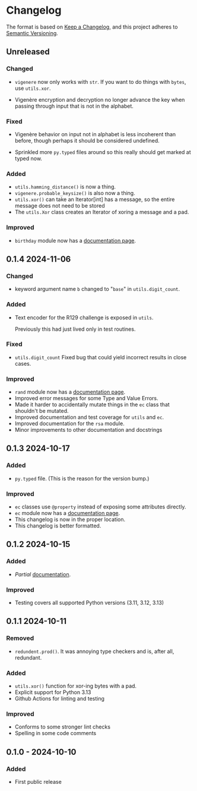 # Changelog

The format is based on [Keep a Changelog](https://keepachangelog.com/en/1.0.0/),
and this project adheres to [Semantic Versioning](https://semver.org/spec/v2.0.0.html).

## Unreleased

### Changed

- `vigenere` now only works with `str`. If you want to do things with `bytes`, use `utils.xor`.

- Vigenère encryption and decryption no longer advance the key when passing through input that is not in the alphabet.
  
### Fixed

- Vigenère behavior on input not in alphabet is less incoherent than before, though perhaps it should be considered undefined.

- Sprinkled more `py.typed` files around so this really should get marked at typed now.

### Added

- `utils.hamming_distance()` is now a thing.
- `vigenere.probable_keysize()` is also now a thing.
- `utils.xor()` can take an Iterator[int] has a message, so the entire message does not need to be stored
- The `utils.Xor` class creates an Iterator of xoring a message and a pad.
  
### Improved

- `birthday` module now has a [documentation page](https://jpgoldberg.github.io/toy-crypto-math/birthday.html).

## 0.1.4 2024-11-06

### Changed

- keyword argument name `b` changed to "`base`" in `utils.digit_count`.

### Added

- Text encoder for the R129 challenge is exposed in `utils`.
  
  Previously this had just lived only in test routines.

### Fixed

- `utils.digit_count` Fixed bug that could yield incorrect results in close cases.
  
### Improved

- `rand` module now has a [documentation page](https://jpgoldberg.github.io/toy-crypto-math/rand.html).
- Improved error messages for some Type and Value Errors.
- Made it harder to accidentally mutate things in the `ec` class that shouldn't be mutated.
- Improved documentation and test coverage for `utils` and `ec`.
- Improved documentation for the `rsa` module.
- Minor improvements to other documentation and docstrings

## 0.1.3 2024-10-17

### Added

- `py.typed` file. (This is the reason for the version bump.)

### Improved

- `ec` classes use `@property` instead of exposing some attributes directly.
- `ec` module now has a [documentation page]( https://jpgoldberg.github.io/toy-crypto-math/ec.html).
- This changelog is now in the proper location.
- This changelog is better formatted.

## 0.1.2 2024-10-15

### Added

- _Partial_ [documentation][docs].

### Improved

- Testing covers all supported Python versions (3.11, 3.12, 3.13)

## 0.1.1 2024-10-11

### Removed

- `redundent.prod()`. It was annoying type checkers and is, after all, redundant.

### Added

- `utils.xor()` function for xor-ing bytes with a pad.
- Explicit support for Python 3.13
- Github Actions for linting and testing

### Improved

- Conforms to some stronger lint checks
- Spelling in some code comments

## 0.1.0 - 2024-10-10

### Added

- First public release
  
[docs]: https://jpgoldberg.github.io/toy-crypto-math/
